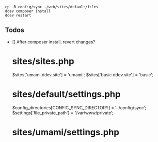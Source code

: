     cp -R config/sync ./web/sites/default/files
    ddev composer install
    ddev restart


## Todos

* [] After composer install, revert changes?

    # sites/sites.php

    $sites['umami.ddev.site'] = 'umami';
    $sites['basic.ddev.site'] = 'basic';


    # sites/default/settings.php

    $config_directories[CONFIG_SYNC_DIRECTORY] = '../config/sync';
    $settings['file_private_path'] = '/var/www/private';

    # sites/umami/settings.php

    <?php
    include $app_root . '/sites/default/settings.php';
    if (file_exists($app_root . '/sites/default/settings.ddev.php')) {
      include $app_root . '/sites/default/settings.ddev.php';
    }
    $databases['default']['default']['database'] = 'umami';

    # sites/basic/settings.php

    <?php
    include $app_root . '/sites/default/settings.php';
    if (file_exists($app_root . '/sites/default/settings.ddev.php')) {
      include $app_root . '/sites/default/settings.ddev.php';
    }
    $databases['default']['default']['database'] = 'basic';


